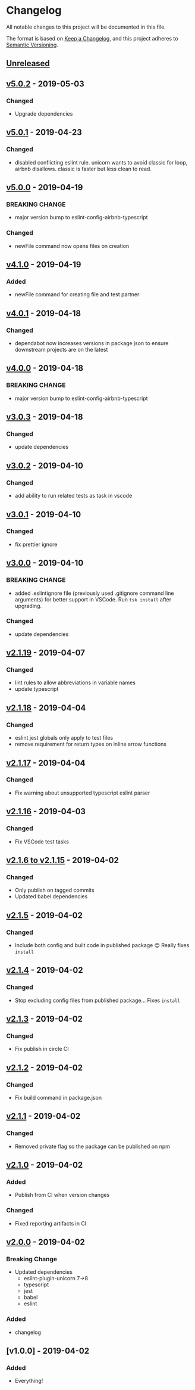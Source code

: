 # Changelog

All notable changes to this project will be documented in this file.

The format is based on [Keep a Changelog](https://keepachangelog.com/en/1.0.0/),
and this project adheres to [Semantic Versioning](https://semver.org/spec/v2.0.0.html).

## [Unreleased](https://github.com/arlophoenix/ts-toolkit/compare/v5.0.2...master)

## [v5.0.2](https://github.com/arlophoenix/ts-toolkit/compare/v5.0.1...v5.0.2) - 2019-05-03

### Changed

- Upgrade dependencies

## [v5.0.1](https://github.com/arlophoenix/ts-toolkit/compare/v5.0.0...v5.0.1) - 2019-04-23

### Changed

- disabled conflicting eslint rule. unicorn wants to avoid classic for loop, airbnb disallows. classic is faster but less clean to read.

## [v5.0.0](https://github.com/arlophoenix/ts-toolkit/compare/v4.1.0...v5.0.0) - 2019-04-19

### BREAKING CHANGE

- major version bump to eslint-config-airbnb-typescript

### Changed

- newFile command now opens files on creation

## [v4.1.0](https://github.com/arlophoenix/ts-toolkit/compare/v4.0.1...v4.1.0) - 2019-04-19

### Added

- newFile command for creating file and test partner

## [v4.0.1](https://github.com/arlophoenix/ts-toolkit/compare/v4.0.0...v4.0.1) - 2019-04-18

### Changed

- dependabot now increases versions in package json to ensure downstream projects are on the latest

## [v4.0.0](https://github.com/arlophoenix/ts-toolkit/compare/v3.0.3...v4.0.0) - 2019-04-18

### BREAKING CHANGE

- major version bump to eslint-config-airbnb-typescript

## [v3.0.3](https://github.com/arlophoenix/ts-toolkit/compare/v3.0.2...v3.0.3) - 2019-04-18

### Changed

- update dependencies

## [v3.0.2](https://github.com/arlophoenix/ts-toolkit/compare/v3.0.1...v3.0.2) - 2019-04-10

### Changed

- add ability to run related tests as task in vscode

## [v3.0.1](https://github.com/arlophoenix/ts-toolkit/compare/v3.0.0...v3.0.1) - 2019-04-10

### Changed

- fix prettier ignore

## [v3.0.0](https://github.com/arlophoenix/ts-toolkit/compare/v2.1.19...v3.0.0) - 2019-04-10

### BREAKING CHANGE

- added .eslintignore file (previously used .gitignore command line arguments) for better support in VSCode. Run `tsk install` after upgrading.

### Changed

- update dependencies

## [v2.1.19](https://github.com/arlophoenix/ts-toolkit/compare/v2.1.18...v2.1.19) - 2019-04-07

### Changed

- lint rules to allow abbreviations in variable names
- update typescript

## [v2.1.18](https://github.com/arlophoenix/ts-toolkit/compare/v2.1.17...v2.1.18) - 2019-04-04

### Changed

- eslint jest globals only apply to test files
- remove requirement for return types on inline arrow functions

## [v2.1.17](https://github.com/arlophoenix/ts-toolkit/compare/v2.1.16...v2.1.17) - 2019-04-04

### Changed

- Fix warning about unsupported typescript eslint parser

## [v2.1.16](https://github.com/arlophoenix/ts-toolkit/compare/v2.1.15...v2.1.16) - 2019-04-03

### Changed

- Fix VSCode test tasks

## [v2.1.6 to v2.1.15](https://github.com/arlophoenix/ts-toolkit/compare/v2.1.5...v2.1.15) - 2019-04-02

### Changed

- Only publish on tagged commits
- Updated babel dependencies

## [v2.1.5](https://github.com/arlophoenix/ts-toolkit/compare/v2.1.4...v2.1.5) - 2019-04-02

### Changed

- Include both config and built code in published package :blush: Really fixes `install`

## [v2.1.4](https://github.com/arlophoenix/ts-toolkit/compare/v2.1.3...v2.1.4) - 2019-04-02

### Changed

- Stop excluding config files from published package... Fixes `install`

## [v2.1.3](https://github.com/arlophoenix/ts-toolkit/compare/v2.1.2...v2.1.3) - 2019-04-02

### Changed

- Fix publish in circle CI

## [v2.1.2](https://github.com/arlophoenix/ts-toolkit/compare/v2.1.1...v2.1.2) - 2019-04-02

### Changed

- Fix build command in package.json

## [v2.1.1](https://github.com/arlophoenix/ts-toolkit/compare/v2.1.0...v2.1.1) - 2019-04-02

### Changed

- Removed private flag so the package can be published on npm

## [v2.1.0](https://github.com/arlophoenix/ts-toolkit/compare/v2.0.0...v2.1.0) - 2019-04-02

### Added

- Publish from CI when version changes

### Changed

- Fixed reporting artifacts in CI

## [v2.0.0](https://github.com/arlophoenix/ts-toolkit/compare/v1.0.0...v2.0.0) - 2019-04-02

### Breaking Change

- Updated dependencies
  - eslint-plugin-unicorn 7->8
  - typescript
  - jest
  - babel
  - eslint

### Added

- changelog

## [v1.0.0] - 2019-04-02

### Added

- Everything!
